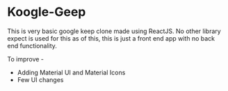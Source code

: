 # Koogle-Geep

This is very basic google keep clone made using ReactJS. 
No other library expect is used for this as of this, this is just a front end app with no back end functionality. 

To improve - 

* Adding Material UI and Material Icons
* Few UI changes 
